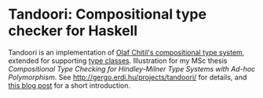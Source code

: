 Tandoori: Compositional type checker for Haskell
================================================

Tandoori is an implementation of [Olaf Chitil's compositional type
system][comp], extended for supporting [type classes][class].
Illustration for my MSc thesis *Compositional Type Checking for
Hindley-Milner Type Systems with Ad-hoc Polymorphism*. See
<http://gergo.erdi.hu/projects/tandoori/> for details, and
[this blog post][blog] for a short introduction.


[comp]: http://citeseerx.ist.psu.edu/viewdoc/summary?doi=10.1.1.25.818
[class]: http://research.microsoft.com/en-us/um/people/simonpj/papers/classhask.ps.gz
[blog]: http://gergo.erdi.hu/blog/2010-10-23-the_case_for_compositional_type_checking/
